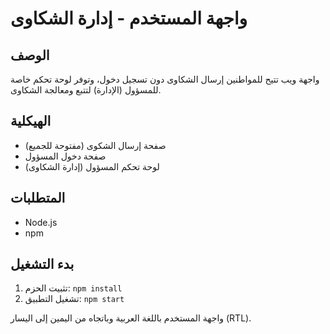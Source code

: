 # واجهة المستخدم - إدارة الشكاوى

## الوصف
واجهة ويب تتيح للمواطنين إرسال الشكاوى دون تسجيل دخول، وتوفر لوحة تحكم خاصة للمسؤول (الإدارة) لتتبع ومعالجة الشكاوى.

## الهيكلية
- صفحة إرسال الشكوى (مفتوحة للجميع)
- صفحة دخول المسؤول
- لوحة تحكم المسؤول (إدارة الشكاوى)

## المتطلبات
- Node.js
- npm

## بدء التشغيل
1. تثبيت الحزم: `npm install`
2. تشغيل التطبيق: `npm start`

واجهة المستخدم باللغة العربية وباتجاه من اليمين إلى اليسار (RTL).
